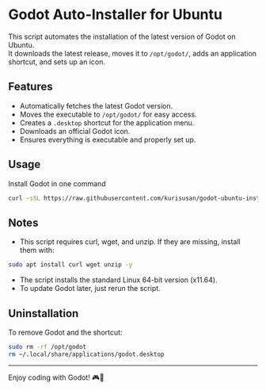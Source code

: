 # Godot Auto-Installer for Ubuntu

This script automates the installation of the latest version of Godot on Ubuntu.  
It downloads the latest release, moves it to `/opt/godot/`, adds an application shortcut, and sets up an icon.

## Features

- Automatically fetches the latest Godot version.
- Moves the executable to `/opt/godot/` for easy access.
- Creates a `.desktop` shortcut for the application menu.
- Downloads an official Godot icon.
- Ensures everything is executable and properly set up.

## Usage

Install Godot in one command

```bash
curl -sSL https://raw.githubusercontent.com/kurisusan/godot-ubuntu-installer/main/install.sh | bash
```

## Notes

- This script requires curl, wget, and unzip. If they are missing, install them with:

```bash
sudo apt install curl wget unzip -y
```

- The script installs the standard Linux 64-bit version (x11.64).
- To update Godot later, just rerun the script.

## Uninstallation

To remove Godot and the shortcut:

```bash
sudo rm -rf /opt/godot
rm ~/.local/share/applications/godot.desktop
```

---

Enjoy coding with Godot! 🎮🚀
